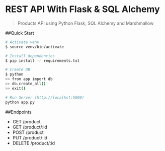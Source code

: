 # REST API With Flask & SQL Alchemy
>Products API using Python Flask, SQL Alchemy and Marshmallow

##Quick Start 
```sh
# Activate venv
$ source venv/bin/activate

# Install dependencies
$ pip install -r requirements.txt

# Create DB
$ python
>> from app import db
>> db.create_all()
>> exit()

# Run Server (http://localhst:5000)
python app.py
```

##Endpoints
* GET /product
* GET /product/:id
* POST /product
* PUT /product/:id
* DELETE /product/:id